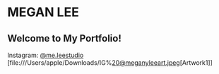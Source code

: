 # MEGAN LEE
## Welcome to My Portfolio!
Instagram: [@me.leestudio](https://instagram.com/m.leestudio?igshid=YmMyMTA2M2Y=)
[file:///Users/apple/Downloads/IG%20@meganyleeart.jpeg[Artwork1]]
